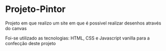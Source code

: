 # Projeto-Pintor
Projeto em que realizo um site em que é possivel realizar desenhos através do canvas

Foi-se utilizado as tecnologias: HTML, CSS e Javascript vanilla para a confecção deste projeto

